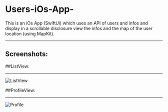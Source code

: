 # Users-iOs-App-
This is an iOs App (SwiftUi) which uses  an API of users and infos and display in a scrollable disclosure view the infos and the map of the user location (using MapKit). 


***

## Screenshots:

##ListView:
***

![ListView](https://user-images.githubusercontent.com/94653280/177183541-a63a4d98-204a-4fd3-8556-1458a3537618.png)

##ProfileView:
***
![Profile](https://user-images.githubusercontent.com/94653280/177183593-1fff9747-8b65-4d33-acfe-c2c5dfc0e84a.png)
